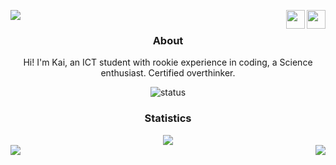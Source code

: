 ![](https://komarev.com/ghpvc/?username=JavaScriptpy&style=flat-square&color=red&label=PROFILE+VIEWS) <a href="https://discord.com/users/714086889878978582"><img src="https://discord.com/assets/145dc557845548a36a82337912ca3ac5.svg" align="right" width="30" height="30"></a> <a href="https://github.com/JavaScriptpy"><img src="https://github.githubassets.com/images/modules/logos_page/GitHub-Mark.png" align="right" width="30" height="30"></a>
<h3 align="center">About</h3>
<p align="center">Hi! I'm Kai, an ICT student with rookie experience in coding, a Science enthusiast. Certified overthinker.</p>

<div align="center">
  <img src="https://discord.c99.nl/widget/theme-2/714086889878978582.png" alt="status">
 </div>
<h3 align="center">Statistics</h3>
<div align="center"><img src="https://github-profile-trophy.vercel.app/?username=AstrooKai&theme=dracula&count_private=true"></div>
<img align="left" src="https://github-readme-stats.vercel.app/api?username=AstrooKai&theme=midnight-purple&show_icons=true">
<img align="right" src="https://github-readme-stats.vercel.app/api/top-langs?username=AstrooKai&theme=midnight-purple&show_icons=true&layout=compact">
